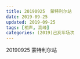 ```yaml
---
title: 20190925  蒙特利尔站
date: 2019-09-25
updated: 2019-09-25
tags: [相声, 高峰]
categories: (2019)己亥年场次
---
```

20190925  蒙特利尔站